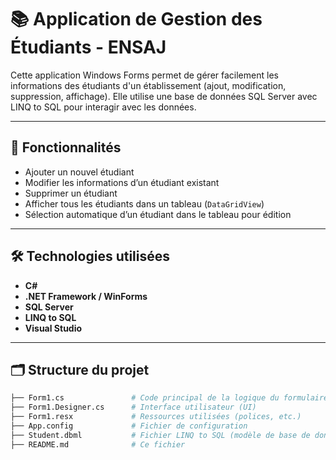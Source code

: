 # 📚 Application de Gestion des Étudiants - ENSAJ

Cette application Windows Forms permet de gérer facilement les informations des étudiants d'un établissement (ajout, modification, suppression, affichage). Elle utilise une base de données SQL Server avec LINQ to SQL pour interagir avec les données.

---

## 🔧 Fonctionnalités

- Ajouter un nouvel étudiant
- Modifier les informations d’un étudiant existant
- Supprimer un étudiant
- Afficher tous les étudiants dans un tableau (`DataGridView`)
- Sélection automatique d’un étudiant dans le tableau pour édition

---

## 🛠️ Technologies utilisées

- **C#**
- **.NET Framework / WinForms**
- **SQL Server**
- **LINQ to SQL**
- **Visual Studio**

---

## 🗂️ Structure du projet

```bash
├── Form1.cs               # Code principal de la logique du formulaire
├── Form1.Designer.cs      # Interface utilisateur (UI)
├── Form1.resx             # Ressources utilisées (polices, etc.)
├── App.config             # Fichier de configuration
├── Student.dbml           # Fichier LINQ to SQL (modèle de base de données)
├── README.md              # Ce fichier
